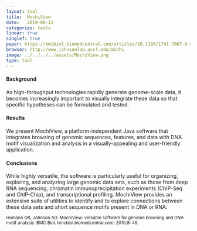 ```yaml
---
layout: tool
title:  MochiView
date:   2019-06-13
categories: tools
linear: true
singlef: true
paper: https://bmcbiol.biomedcentral.com/articles/10.1186/1741-7007-8-49
browser: http://www.johnsonlab.ucsf.edu/mochi
image: ../../../../assets/MochiView.png
type: tool
---
```

<h4>Background</h4>
As high-throughput technologies rapidly generate genome-scale data, it becomes increasingly important to visually integrate these data so that specific hypotheses can be formulated and tested.

<h4>Results</h4>
We present MochiView, a platform-independent Java software that integrates browsing of genomic sequences, features, and data with DNA motif visualization and analysis in a visually-appealing and user-friendly application.

<h4>Conclusions</h4>
While highly versatile, the software is particularly useful for organizing, exploring, and analyzing large genomic data sets, such as those from deep RNA sequencing, chromatin immunoprecipitation experiments (ChIP-Seq and ChIP-Chip), and transcriptional profiling. MochiView provides an extensive suite of utilities to identify and to explore connections between these data sets and short sequence motifs present in DNA or RNA.


<small>Homann OR, Johnson AD. MochiView: versatile software for genome browsing and DNA motif analysis. BMC Biol. bmcbiol.biomedcentral.com; 2010;8: 49.</small>
